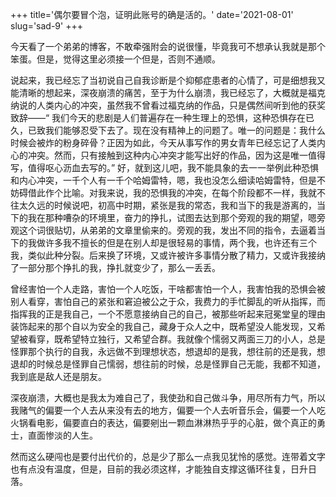 +++
title='偶尔要冒个泡，证明此账号的确是活的。'
date='2021-08-01'
slug='sad-9'
+++

今天看了一个弟弟的博客，不敢牵强附会的说很懂，毕竟我可不想承认我就是那个笨蛋。但是，觉得这里必须接一个但是，否则不通顺。

说起来，我已经忘了当初说自己自我诊断是个抑郁症患者的心情了，可是细想我又能清晰的想起来，深夜崩溃的痛苦，至于为什么崩溃，我已经忘了，大概就是福克纳说的人类内心的冲突，虽然我不曾看过福克纳的作品，只是偶然间听到他的获奖致辞——“ 我们今天的悲剧是人们普遍存在一种生理上的恐惧，这种恐惧存在已久，已致我们能够忍受下去了。现在没有精神上的问题了。唯一的问题是：我什么时候会被炸的粉身碎骨？正因为如此，今天从事写作的男女青年已经忘记了人类内心的冲突。然而，只有接触到这种内心冲突才能写出好的作品，因为这是唯一值得写，值得呕心沥血去写的。” 好，就到这儿吧，我不能具象的去一一举例此种恐惧和内心冲突，一千个人有一千个哈姆雷特，嗯，我也没怎么细读哈姆雷特，但是不妨碍借此作个比喻。对我来说，我的恐惧我的冲突，在每个阶段都不一样，我就不往太久远的时候说吧，初高中时期，紧张是我的常态，我和当下的我是游离的，当下的我在那种嘈杂的环境里，奋力的挣扎，试图去达到那个旁观的我的期望，嗯旁观这个词很贴切，从弟弟的文章里偷来的。旁观的我，发出不同的指令，去逼着当下的我做许多我不擅长的但是在别人却是很轻易的事情，两个我，也许还有三个我，类似此种分裂。后来换了环境，又或许被许多事情分散了精力，又或许我接纳了一部分那个挣扎的我，挣扎就变少了，那么一丢丢。

曾经害怕一个人走路，害怕一个人吃饭，干啥都害怕一个人，我害怕我的恐惧会被别人看穿，害怕自己的紧张和窘迫被公之于众，我费力的手忙脚乱的听从指挥，而指挥我的正是我自己，一个不愿意接纳自己的自己，被那些听起来冠冕堂皇的理由装饰起来的那个自以为安全的我自己，藏身于众人之中，既希望没人能发现，又希望被看穿，既希望特立独行，又希望合群。我就像个懦弱又两面三刀的小人，总是怪罪那个执行的自我，永远做不到理想状态，想退却的是我，想往前的还是我，想退却的时候总是怪罪自己懦弱，想往前的时候，总是怪罪自己无能，我都不知道，我到底是敌人还是朋友。

深夜崩溃，大概也是我太为难自己了，我使劲和自己做斗争，用尽所有力气，所以我赌气的偏要一个人去从来没有去的地方，偏要一个人去听音乐会，偏要一个人吃火锅看电影，偏要直白的表达，偏要剜出一颗血淋淋热乎乎的心脏，做个真正的勇士，直面惨淡的人生。

然而这么硬闯也是要付出代价的，总是少了那么一点我见犹怜的感觉。连带着文字也有点没有温度，但是，目前的我必须这样，才能独自支撑这循环往复，日升日落。

